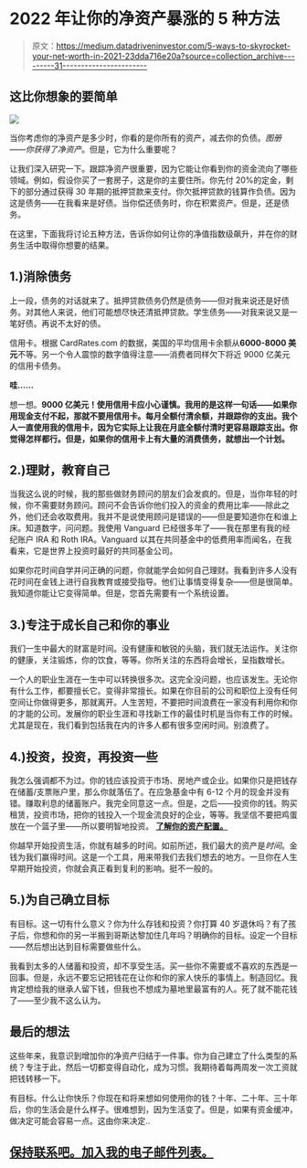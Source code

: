 # 2022 年让你的净资产暴涨的 5 种方法

> 原文：<https://medium.datadriveninvestor.com/5-ways-to-skyrocket-your-net-worth-in-2021-23dda716e20a?source=collection_archive---------31----------------------->

## 这比你想象的要简单

![](img/e1f9fa3d4af9d08172f46f05399a33c2.png)

当你考虑你的净资产是多少时，你看的是你所有的资产，减去你的负债。*图册——你获得了净资产*。但是，它为什么重要呢？

让我们深入研究一下。跟踪净资产很重要，因为它能让你看到你的资金流向了哪些领域。例如，假设你买了一套房子，这是你的主要住所。你先付 20%的定金，剩下的部分通过获得 30 年期的抵押贷款来支付。你欠抵押贷款的钱算作负债。因为这是债务——在我看来是好债。当你偿还债务时，你在积累资产。但是，还是债务。

在这里，下面我将讨论五种方法，告诉你如何让你的净值指数级飙升，并在你的财务生活中取得你想要的结果。

## 1.)消除债务

上一段，债务的对话就来了。抵押贷款债务仍然是债务——但对我来说还是好债务。对其他人来说，他们可能想尽快还清抵押贷款。学生债务——对我来说又是一笔好债。再说不太好的债。

信用卡。根据 CardRates.com 的数据，美国的平均信用卡余额从**6000-8000 美元**不等。另一个令人震惊的数字值得注意——消费者同样欠下将近 9000 亿美元的信用卡债务。

**哇……**

想一想。**9000 亿美元！使用信用卡应小心谨慎。我用的是这样一句话——如果你用现金支付不起，那就不要用信用卡。每月全额付清余额，并跟踪你的支出。我个人一直使用我的信用卡，因为它实际上让我在月底全额付清时更容易跟踪支出。你觉得怎样都行。但是，如果你的信用卡上有大量的消费债务，就想出一个计划。**

## 2.)理财，教育自己

当我这么说的时候，我的那些做财务顾问的朋友们会发疯的。但是，当你年轻的时候，你不需要财务顾问。顾问不会告诉你他们投入的资金的费用比率——除此之外，他们还会收取费用。我并不是说使用顾问是错误的——但是要知道你在和谁上床。知道数字，问问题。我使用 Vanguard 已经很多年了——我在那里有我的经纪账户 IRA 和 Roth IRA。Vanguard 以其在共同基金中的低费用率而闻名，在我看来，它是世界上投资时最好的共同基金公司。

如果你花时间自学并问正确的问题，你就能学会如何自己理财。我看到许多人没有花时间在金钱上进行自我教育或接受指导。他们让事情变得复杂——但是很简单。我知道你能让它变得简单。但是，您首先需要有一个系统设置。

## 3.)专注于成长自己和你的事业

我们一生中最大的财富是时间。没有健康和敏锐的头脑，我们就无法运作。关注你的健康，关注锻炼，你的饮食，等等。你所关注的东西将会增长，呈指数增长。

一个人的职业生涯在一生中可以转换很多次。这完全没问题，也应该发生。无论你有什么工作，都要擅长它。变得非常擅长。如果在你目前的公司和职位上没有任何空间让你做得更多，那就离开。人生苦短，不要把时间浪费在一家没有利用你和你的才能的公司。发展你的职业生涯和寻找新工作的最佳时机是当你有工作的时候。尤其是现在，我们看到包括我在内的许多人都有很多空闲时间。别浪费了。

## 4.)投资，投资，再投资一些

我怎么强调都不为过。你的钱应该投资于市场、房地产或企业。如果你只是把钱存在储蓄/支票账户里，那么你就落伍了。在应急基金中有 6-12 个月的现金并没有错。赚取利息的储蓄账户。我完全同意这一点。但是，之后——投资你的钱。购买租赁，投资市场，把你的钱投入一个现金流良好的企业，等等。我坚信不要把鸡蛋放在一个篮子里——所以要明智地投资。 [**了解你的资产配置。**](https://investornews.vanguard/choosing-an-asset-allocation/?cmpgn=RIG:EM:CMPGN:SELDIR:02162021:TXL:TXT:HowAmericaInvestsPhase2B:CEX:INVT:OTH:XXX:VGC:POS01:XX&CMPSP=6344189685)

你越早开始投资生活，你就有越多的时间。如前所述，我们最大的资产是*时间*。金钱为我们赢得时间。这是一个工具，用来带我们去我们想去的地方。一旦你在人生早期开始投资，你就会真正看到复利的影响。挺不一般的。

## 5.)为自己确立目标

有目标。这一切有什么意义？你为什么存钱和投资？你打算 40 岁退休吗？有了孩子后，你想和你的另一半搬到哥斯达黎加住几年吗？明确你的目标。设定一个目标——然后想出达到目标需要做些什么。

我看到太多的人储蓄和投资，却不享受生活。买一些你不需要或不喜欢的东西是一回事。但是，永远不要忘记把钱花在让你和你的家人快乐的事情上。制造回忆。我肯定想给我的继承人留下钱，但我也不想成为墓地里最富有的人。死了就不能花钱了——至少我不这么认为。

## 最后的想法

这些年来，我意识到增加你的净资产归结于一件事。你为自己建立了什么类型的系统？专注于此，然后一切都变得自动化，成为习惯。我期待着每两周发一次工资就把钱转移一下。

有目标。什么让你快乐？你现在和将来想如何使用你的钱？十年、二十年、三十年后，你的生活会是什么样子。很难想到，因为生活变了。但是，如果有资金缓冲，做决定可能会容易一点。这由你来决定..

## [**保持联系吧。加入我的电子邮件列表。**](https://willfulton.net)